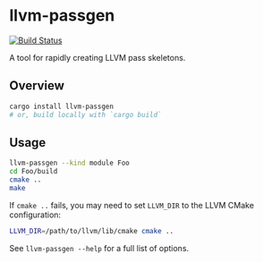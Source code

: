 llvm-passgen
============

[![Build Status](https://img.shields.io/github/workflow/status/woodruffw/llvm-passgen/CI/master)](https://github.com/woodruffw/llvm-passgen/actions?query=workflow%3ACI)

A tool for rapidly creating LLVM pass skeletons.

## Overview

```bash
cargo install llvm-passgen
# or, build locally with `cargo build`
```

## Usage

```bash
llvm-passgen --kind module Foo
cd Foo/build
cmake ..
make
```

If `cmake ..` fails, you may need to set `LLVM_DIR` to the LLVM CMake configuration:

```bash
LLVM_DIR=/path/to/llvm/lib/cmake cmake ..
```

See `llvm-passgen --help` for a full list of options.
